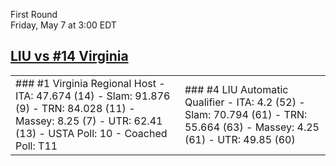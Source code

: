 First Round  
Friday, May 7 at 3:00 EDT
## [LIU vs #14 Virginia](https://www.ncaa.com/game/5833666) 

<table><tr><td>  
### #1 Virginia  
Regional Host  
- ITA: 47.674 (14)  
- Slam: 91.876 (9)  
- TRN: 84.028 (11)  
- Massey: 8.25 (7)  
- UTR: 62.41 (13)  
- USTA Poll: 10  
- Coached Poll: T11  
</td><td>  
### #4 LIU  
Automatic Qualifier  
- ITA: 4.2 (52)  
- Slam: 70.794 (61)  
- TRN: 55.664 (63)  
- Massey: 4.25 (61)  
- UTR: 49.85 (60)  
</td></tr></table>  